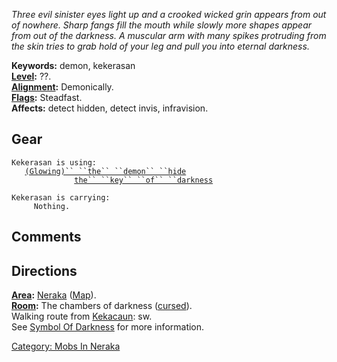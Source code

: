 *Three evil sinister eyes light up and a crooked wicked grin appears
from out of nowhere. Sharp fangs fill the mouth while slowly more shapes
appear from out of the darkness. A muscular arm with many spikes
protruding from the skin tries to grab hold of your leg and pull you
into eternal darkness.*

**Keywords:** demon, kekerasan  
**[Level](Level "wikilink"):** ??.  
**[Alignment](Alignment "wikilink"):** Demonically.  
**[Flags](:Category:_Mob_Types "wikilink"):** Steadfast.  
**Affects:** detect hidden, detect invis, infravision.  

## Gear

`Kekerasan is using:`  
<worn about body>`   `[`(Glowing)`` ``the`` ``demon`` ``hide`](Demon_Hide "wikilink")  
<held>`              `[`the`` ``key`` ``of`` ``darkness`](Key_Of_Darkness "wikilink")

`Kekerasan is carrying:`  
`     Nothing.`

## Comments

## Directions

**[Area](:Category:_Areas "wikilink"):**
[Neraka](:Category:_Neraka "wikilink") ([Map](Neraka_Map "wikilink")).  
**[Room](:Category:_Rooms "wikilink"):** The chambers of darkness
([cursed](Cursed_Rooms "wikilink")).  
Walking route from [Kekacaun](Kekacaun "wikilink"): sw.  
See [Symbol Of Darkness](Symbol_Of_Darkness "wikilink") for more
information.  

[Category: Mobs In Neraka](Category:_Mobs_In_Neraka "wikilink")
